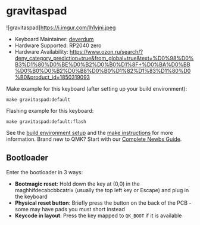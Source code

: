 # gravitaspad

![gravitaspad]https://i.imgur.com/lh1yjni.jpeg


* Keyboard Maintainer: [deverdum](https://github.com/deverdum)
* Hardware Supported: RP2040 zero
* Hardware Availability: https://www.ozon.ru/search/?deny_category_prediction=true&from_global=true&text=%D0%98%D0%B3%D1%80%D0%BE%D0%B2%D0%B0%D1%8F+%D0%BA%D0%BB%D0%B0%D0%B2%D0%B8%D0%B0%D1%82%D1%83%D1%80%D0%B0&product_id=1850319093

Make example for this keyboard (after setting up your build environment):

    make gravitaspad:default

Flashing example for this keyboard:

    make gravitaspad:default:flash

See the [build environment setup](https://docs.qmk.fm/#/getting_started_build_tools) and the [make instructions](https://docs.qmk.fm/#/getting_started_make_guide) for more information. Brand new to QMK? Start with our [Complete Newbs Guide](https://docs.qmk.fm/#/newbs).

## Bootloader

Enter the bootloader in 3 ways:

* **Bootmagic reset**: Hold down the key at (0,0) in the maghhifdecabcbbcatrix (usually the top left key or Escape) and plug in the keyboard
* **Physical reset button**: Briefly press the button on the back of the PCB - some may have pads you must short instead
* **Keycode in layout**: Press the key mapped to `QK_BOOT` if it is available
